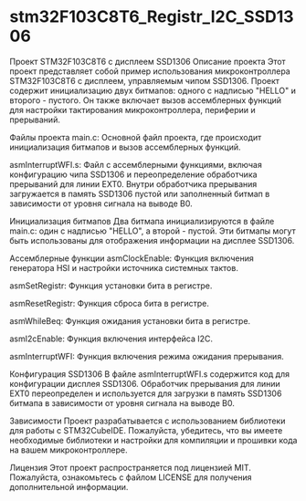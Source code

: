 # stm32F103C8T6_Registr_I2C_SSD1306

Проект STM32F103C8T6 с дисплеем SSD1306
Описание проекта
Этот проект представляет собой пример использования микроконтроллера STM32F103C8T6 с дисплеем, управляемым чипом SSD1306. Проект содержит инициализацию двух битмапов: одного с надписью "HELLO" и второго - пустого. Он также включает вызов ассемблерных функций для настройки тактирования микроконтроллера, периферии и прерываний.

Файлы проекта
main.c: Основной файл проекта, где происходит инициализация битмапов и вызов ассемблерных функций.

asmInterruptWFI.s: Файл с ассемблерными функциями, включая конфигурацию чипа SSD1306 и переопределение обработчика прерываний для линии EXT0. Внутри обработчика прерывания загружается в память SSD1306 пустой или заполненный битмап в зависимости от уровня сигнала на выводе B0.

Инициализация битмапов
Два битмапа инициализируются в файле main.c: один с надписью "HELLO", а второй - пустой. Эти битмапы могут быть использованы для отображения информации на дисплее SSD1306.

Ассемблерные функции
asmClockEnable: Функция включения генератора HSI и настройки источника системных тактов.

asmSetRegistr: Функция установки бита в регистре.

asmResetRegistr: Функция сброса бита в регистре.

asmWhileBeq: Функция ожидания установки бита в регистре.

asmI2cEnable: Функция включения интерфейса I2C.

asmInterruptWFI: Функция включения режима ожидания прерывания.

Конфигурация SSD1306
В файле asmInterruptWFI.s содержится код для конфигурации дисплея SSD1306. Обработчик прерывания для линии EXT0 переопределен и используется для загрузки в память SSD1306 битмапа в зависимости от уровня сигнала на выводе B0.

Зависимости
Проект разрабатывается с использованием библиотеки для работы с STM32CubeIDE. Пожалуйста, убедитесь, что вы имеете необходимые библиотеки и настройки для компиляции и прошивки кода на вашем микроконтроллере.

Лицензия
Этот проект распространяется под лицензией MIT. Пожалуйста, ознакомьтесь с файлом LICENSE для получения дополнительной информации.
